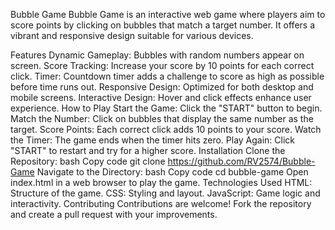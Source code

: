 Bubble Game
Bubble Game is an interactive web game where players aim to score points by clicking on bubbles that match a target number. It offers a vibrant and responsive design suitable for various devices.

Features
Dynamic Gameplay: Bubbles with random numbers appear on screen.
Score Tracking: Increase your score by 10 points for each correct click.
Timer: Countdown timer adds a challenge to score as high as possible before time runs out.
Responsive Design: Optimized for both desktop and mobile screens.
Interactive Design: Hover and click effects enhance user experience.
How to Play
Start the Game: Click the "START" button to begin.
Match the Number: Click on bubbles that display the same number as the target.
Score Points: Each correct click adds 10 points to your score.
Watch the Timer: The game ends when the timer hits zero.
Play Again: Click "START" to restart and try for a higher score.
Installation
Clone the Repository:
bash
Copy code
git clone https://github.com/RV2574/Bubble-Game
Navigate to the Directory:
bash
Copy code
cd bubble-game
Open index.html in a web browser to play the game.
Technologies Used
HTML: Structure of the game.
CSS: Styling and layout.
JavaScript: Game logic and interactivity.
Contributing
Contributions are welcome! Fork the repository and create a pull request with your improvements.

